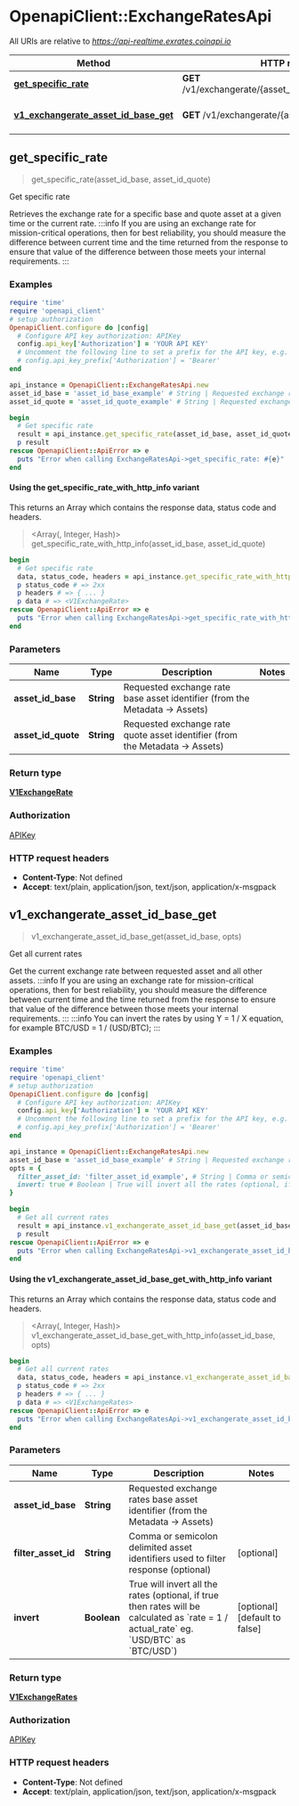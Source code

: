 # OpenapiClient::ExchangeRatesApi

All URIs are relative to *https://api-realtime.exrates.coinapi.io*

| Method | HTTP request | Description |
| ------ | ------------ | ----------- |
| [**get_specific_rate**](ExchangeRatesApi.md#get_specific_rate) | **GET** /v1/exchangerate/{asset_id_base}/{asset_id_quote} | Get specific rate |
| [**v1_exchangerate_asset_id_base_get**](ExchangeRatesApi.md#v1_exchangerate_asset_id_base_get) | **GET** /v1/exchangerate/{asset_id_base} | Get all current rates |


## get_specific_rate

> <V1ExchangeRate> get_specific_rate(asset_id_base, asset_id_quote)

Get specific rate

Retrieves the exchange rate for a specific base and quote asset at a given time or the current rate.                :::info  If you are using an exchange rate for mission-critical operations, then for best reliability, you should measure the difference between current time and the time returned from the response to ensure that value of the difference between those meets your internal requirements.  :::

### Examples

```ruby
require 'time'
require 'openapi_client'
# setup authorization
OpenapiClient.configure do |config|
  # Configure API key authorization: APIKey
  config.api_key['Authorization'] = 'YOUR API KEY'
  # Uncomment the following line to set a prefix for the API key, e.g. 'Bearer' (defaults to nil)
  # config.api_key_prefix['Authorization'] = 'Bearer'
end

api_instance = OpenapiClient::ExchangeRatesApi.new
asset_id_base = 'asset_id_base_example' # String | Requested exchange rate base asset identifier (from the Metadata -> Assets)
asset_id_quote = 'asset_id_quote_example' # String | Requested exchange rate quote asset identifier (from the Metadata -> Assets)

begin
  # Get specific rate
  result = api_instance.get_specific_rate(asset_id_base, asset_id_quote)
  p result
rescue OpenapiClient::ApiError => e
  puts "Error when calling ExchangeRatesApi->get_specific_rate: #{e}"
end
```

#### Using the get_specific_rate_with_http_info variant

This returns an Array which contains the response data, status code and headers.

> <Array(<V1ExchangeRate>, Integer, Hash)> get_specific_rate_with_http_info(asset_id_base, asset_id_quote)

```ruby
begin
  # Get specific rate
  data, status_code, headers = api_instance.get_specific_rate_with_http_info(asset_id_base, asset_id_quote)
  p status_code # => 2xx
  p headers # => { ... }
  p data # => <V1ExchangeRate>
rescue OpenapiClient::ApiError => e
  puts "Error when calling ExchangeRatesApi->get_specific_rate_with_http_info: #{e}"
end
```

### Parameters

| Name | Type | Description | Notes |
| ---- | ---- | ----------- | ----- |
| **asset_id_base** | **String** | Requested exchange rate base asset identifier (from the Metadata -&gt; Assets) |  |
| **asset_id_quote** | **String** | Requested exchange rate quote asset identifier (from the Metadata -&gt; Assets) |  |

### Return type

[**V1ExchangeRate**](V1ExchangeRate.md)

### Authorization

[APIKey](../README.md#APIKey)

### HTTP request headers

- **Content-Type**: Not defined
- **Accept**: text/plain, application/json, text/json, application/x-msgpack


## v1_exchangerate_asset_id_base_get

> <V1ExchangeRates> v1_exchangerate_asset_id_base_get(asset_id_base, opts)

Get all current rates

Get the current exchange rate between requested asset and all other assets.                :::info  If you are using an exchange rate for mission-critical operations, then for best reliability, you should measure the difference between current time and the time returned from the response to ensure that value of the difference between those meets your internal requirements.  :::                :::info  You can invert the rates by using Y = 1 / X equation, for example BTC/USD = 1 / (USD/BTC);  :::

### Examples

```ruby
require 'time'
require 'openapi_client'
# setup authorization
OpenapiClient.configure do |config|
  # Configure API key authorization: APIKey
  config.api_key['Authorization'] = 'YOUR API KEY'
  # Uncomment the following line to set a prefix for the API key, e.g. 'Bearer' (defaults to nil)
  # config.api_key_prefix['Authorization'] = 'Bearer'
end

api_instance = OpenapiClient::ExchangeRatesApi.new
asset_id_base = 'asset_id_base_example' # String | Requested exchange rates base asset identifier (from the Metadata -> Assets)
opts = {
  filter_asset_id: 'filter_asset_id_example', # String | Comma or semicolon delimited asset identifiers used to filter response (optional)
  invert: true # Boolean | True will invert all the rates (optional, if true then rates will be calculated as `rate = 1 / actual_rate` eg. `USD/BTC` as `BTC/USD`)
}

begin
  # Get all current rates
  result = api_instance.v1_exchangerate_asset_id_base_get(asset_id_base, opts)
  p result
rescue OpenapiClient::ApiError => e
  puts "Error when calling ExchangeRatesApi->v1_exchangerate_asset_id_base_get: #{e}"
end
```

#### Using the v1_exchangerate_asset_id_base_get_with_http_info variant

This returns an Array which contains the response data, status code and headers.

> <Array(<V1ExchangeRates>, Integer, Hash)> v1_exchangerate_asset_id_base_get_with_http_info(asset_id_base, opts)

```ruby
begin
  # Get all current rates
  data, status_code, headers = api_instance.v1_exchangerate_asset_id_base_get_with_http_info(asset_id_base, opts)
  p status_code # => 2xx
  p headers # => { ... }
  p data # => <V1ExchangeRates>
rescue OpenapiClient::ApiError => e
  puts "Error when calling ExchangeRatesApi->v1_exchangerate_asset_id_base_get_with_http_info: #{e}"
end
```

### Parameters

| Name | Type | Description | Notes |
| ---- | ---- | ----------- | ----- |
| **asset_id_base** | **String** | Requested exchange rates base asset identifier (from the Metadata -&gt; Assets) |  |
| **filter_asset_id** | **String** | Comma or semicolon delimited asset identifiers used to filter response (optional) | [optional] |
| **invert** | **Boolean** | True will invert all the rates (optional, if true then rates will be calculated as &#x60;rate &#x3D; 1 / actual_rate&#x60; eg. &#x60;USD/BTC&#x60; as &#x60;BTC/USD&#x60;) | [optional][default to false] |

### Return type

[**V1ExchangeRates**](V1ExchangeRates.md)

### Authorization

[APIKey](../README.md#APIKey)

### HTTP request headers

- **Content-Type**: Not defined
- **Accept**: text/plain, application/json, text/json, application/x-msgpack


